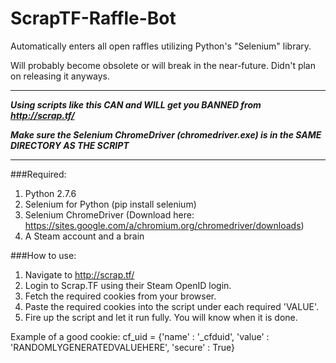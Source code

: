 # ScrapTF-Raffle-Bot
Automatically enters all open raffles utilizing Python's "Selenium" library.

Will probably become obsolete or will break in the near-future. Didn't plan on releasing it anyways.

---

***Using scripts like this CAN and WILL get you BANNED from http://scrap.tf/***

***Make sure the Selenium ChromeDriver (chromedriver.exe) is in the SAME DIRECTORY AS THE SCRIPT***

---

###Required:
  1. Python 2.7.6
  2. Selenium for Python (pip install selenium)
  3. Selenium ChromeDriver (Download here: https://sites.google.com/a/chromium.org/chromedriver/downloads)
  4. A Steam account and a brain

###How to use:
  1. Navigate to http://scrap.tf/
  2. Login to Scrap.TF using their Steam OpenID login.
  3. Fetch the required cookies from your browser.
  4. Paste the required cookies into the script under each required 'VALUE'. 
  5. Fire up the script and let it run fully. You will know when it is done.

Example of a good cookie: cf_uid = {'name' : '_cfduid', 'value' : 'RANDOMLYGENERATEDVALUEHERE', 'secure' : True}

